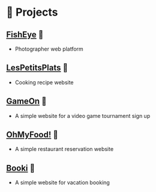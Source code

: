 # 🧪 Projects

## [FishEye](https://iridescent-axolotl-ea3945.netlify.app/) 🔗
- Photographer web platform

## [LesPetitsPlats](https://mosmid.github.io/lespetitsplats/) 🔗
- Cooking recipe website

## [GameOn](https://mosmid.github.io/GameOn-website-FR/) 🔗
- A simple website for a video game tournament sign up

## [OhMyFood!](https://mosmid.github.io/P3/) 🔗
- A simple restaurant reservation website

## [Booki](https://mosmid.github.io/OCR/) 🔗
- A simple website for vacation booking